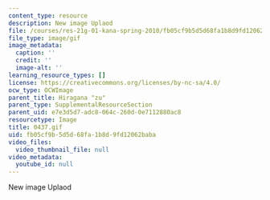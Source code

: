 ```yaml
---
content_type: resource
description: New image Uplaod
file: /courses/res-21g-01-kana-spring-2010/fb05cf9b5d5d68fa1b8d9fd12062baba_0437.gif
file_type: image/gif
image_metadata:
  caption: ''
  credit: ''
  image-alt: ''
learning_resource_types: []
license: https://creativecommons.org/licenses/by-nc-sa/4.0/
ocw_type: OCWImage
parent_title: Hiragana "zu"
parent_type: SupplementalResourceSection
parent_uid: e7e3d5d7-adc8-064c-260d-0e7112880ac8
resourcetype: Image
title: 0437.gif
uid: fb05cf9b-5d5d-68fa-1b8d-9fd12062baba
video_files:
  video_thumbnail_file: null
video_metadata:
  youtube_id: null
---
```

New image Uplaod